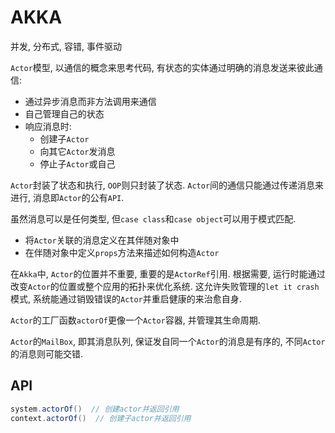 # AKKA

并发, 分布式, 容错, 事件驱动

`Actor`模型, 以通信的概念来思考代码, 有状态的实体通过明确的消息发送来彼此通信:

* 通过异步消息而非方法调用来通信
* 自己管理自己的状态
* 响应消息时:
  * 创建子`Actor`
  * 向其它`Actor`发消息
  * 停止子`Actor`或自己

`Actor`封装了状态和执行, `OOP`则只封装了状态. `Actor`间的通信只能通过传递消息来进行, 消息即`Actor`的公有`API`.

虽然消息可以是任何类型, 但`case class`和`case object`可以用于模式匹配.

* 将`Actor`关联的消息定义在其伴随对象中
* 在伴随对象中定义`props`方法来描述如何构造`Actor`

在`Akka`中, `Actor`的位置并不重要, 重要的是`ActorRef`引用. 根据需要, 运行时能通过改变`Actor`的位置或整个应用的拓扑来优化系统. 这允许失败管理的`let it crash`模式, 系统能通过销毁错误的`Actor`并重启健康的来治愈自身.

`Actor`的工厂函数`actorOf`更像一个`Actor`容器, 并管理其生命周期.

`Actor`的`MailBox`, 即其消息队列, 保证发自同一个`Actor`的消息是有序的, 不同`Actor`的消息则可能交错.

## API

```scala
system.actorOf()  // 创建actor并返回引用
context.actorOf()  // 创建子actor并返回引用
```